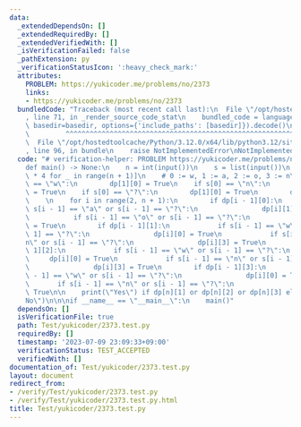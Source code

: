 ```yaml
---
data:
  _extendedDependsOn: []
  _extendedRequiredBy: []
  _extendedVerifiedWith: []
  _isVerificationFailed: false
  _pathExtension: py
  _verificationStatusIcon: ':heavy_check_mark:'
  attributes:
    PROBLEM: https://yukicoder.me/problems/no/2373
    links:
    - https://yukicoder.me/problems/no/2373
  bundledCode: "Traceback (most recent call last):\n  File \"/opt/hostedtoolcache/Python/3.12.0/x64/lib/python3.12/site-packages/onlinejudge_verify/documentation/build.py\"\
    , line 71, in _render_source_code_stat\n    bundled_code = language.bundle(stat.path,\
    \ basedir=basedir, options={'include_paths': [basedir]}).decode()\n          \
    \         ^^^^^^^^^^^^^^^^^^^^^^^^^^^^^^^^^^^^^^^^^^^^^^^^^^^^^^^^^^^^^^^^^^^^^^^^^^^^^^^^^\n\
    \  File \"/opt/hostedtoolcache/Python/3.12.0/x64/lib/python3.12/site-packages/onlinejudge_verify/languages/python.py\"\
    , line 96, in bundle\n    raise NotImplementedError\nNotImplementedError\n"
  code: "# verification-helper: PROBLEM https://yukicoder.me/problems/no/2373\n\n\
    def main() -> None:\n    n = int(input())\n    s = list(input())\n    dp = [[False]\
    \ * 4 for _ in range(n + 1)]\n    # 0 := w, 1 := a, 2 := o, 3 := n\n    if s[0]\
    \ == \"w\":\n        dp[1][0] = True\n    if s[0] == \"n\":\n        dp[1][3]\
    \ = True\n    if s[0] == \"?\":\n        dp[1][0] = True\n        dp[1][3] = True\n\
    \    \n    for i in range(2, n + 1):\n        if dp[i - 1][0]:\n            if\
    \ s[i - 1] == \"a\" or s[i - 1] == \"?\":\n                dp[i][1] = True\n \
    \           if s[i - 1] == \"o\" or s[i - 1] == \"?\":\n                dp[i][2]\
    \ = True\n        if dp[i - 1][1]:\n            if s[i - 1] == \"w\" or s[i -\
    \ 1] == \"?\":\n                dp[i][0] = True\n            if s[i - 1] == \"\
    n\" or s[i - 1] == \"?\":\n                dp[i][3] = True\n        if dp[i -\
    \ 1][2]:\n            if s[i - 1] == \"w\" or s[i - 1] == \"?\":\n           \
    \     dp[i][0] = True\n            if s[i - 1] == \"n\" or s[i - 1] == \"?\":\n\
    \                dp[i][3] = True\n        if dp[i - 1][3]:\n            if s[i\
    \ - 1] == \"w\" or s[i - 1] == \"?\":\n                dp[i][0] = True\n     \
    \       if s[i - 1] == \"n\" or s[i - 1] == \"?\":\n                dp[i][3] =\
    \ True\n\n    print(\"Yes\") if dp[n][1] or dp[n][2] or dp[n][3] else print(\"\
    No\")\n\n\nif __name__ == \"__main__\":\n    main()"
  dependsOn: []
  isVerificationFile: true
  path: Test/yukicoder/2373.test.py
  requiredBy: []
  timestamp: '2023-07-09 23:09:33+09:00'
  verificationStatus: TEST_ACCEPTED
  verifiedWith: []
documentation_of: Test/yukicoder/2373.test.py
layout: document
redirect_from:
- /verify/Test/yukicoder/2373.test.py
- /verify/Test/yukicoder/2373.test.py.html
title: Test/yukicoder/2373.test.py
---
```

